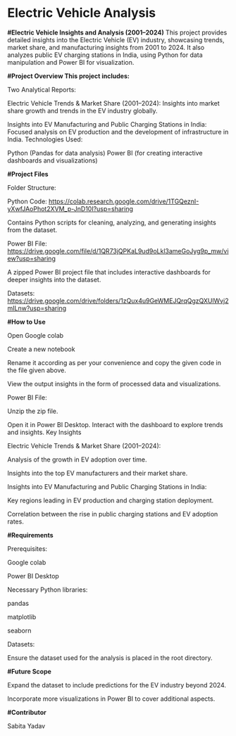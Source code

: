 # Electric Vehicle Analysis
**#Electric Vehicle Insights and Analysis (2001–2024)** 
This project provides detailed insights into the Electric Vehicle (EV) industry, showcasing trends, market share, and manufacturing insights from 2001 to 2024. It also analyzes public EV charging stations in India, using Python for data manipulation and Power BI for visualization.

**#Project Overview This project includes:**

Two Analytical Reports:

Electric Vehicle Trends & Market Share (2001–2024): Insights into market share growth and trends in the EV industry globally.

Insights into EV Manufacturing and Public Charging Stations in India: Focused analysis on EV production and the development of infrastructure in India. Technologies Used:

Python (Pandas for data analysis) Power BI (for creating interactive dashboards and visualizations)

**#Project Files**

Folder Structure:

Python Code: https://colab.research.google.com/drive/1TGQeznI-yXwfJAoPhot2XVM_p-JnD10I?usp=sharing

Contains Python scripts for cleaning, analyzing, and generating insights from the dataset.

Power BI File: https://drive.google.com/file/d/1QR73jQPKaL9ud9oLkl3ameGoJyg9p_mw/view?usp=sharing

A zipped Power BI project file that includes interactive dashboards for deeper insights into the dataset.

Datasets: https://drive.google.com/drive/folders/1zQux4u9GeWMEJQrqQgzQXUlWvj2mILnw?usp=sharing

**#How to Use**

Open Google colab

Create a new notebook

Rename it according as per your convenience and copy the given code in the file given above.

View the output insights in the form of processed data and visualizations.

Power BI File:

Unzip the zip file.

Open it in Power BI Desktop. Interact with the dashboard to explore trends and insights. Key Insights

Electric Vehicle Trends & Market Share (2001–2024):

Analysis of the growth in EV adoption over time.

Insights into the top EV manufacturers and their market share.

Insights into EV Manufacturing and Public Charging Stations in India:

Key regions leading in EV production and charging station deployment.

Correlation between the rise in public charging stations and EV adoption rates.

**#Requirements**

Prerequisites:

Google colab

Power BI Desktop

Necessary Python libraries:

pandas

matplotlib

seaborn

Datasets:

Ensure the dataset used for the analysis is placed in the root directory.

**#Future Scope**

Expand the dataset to include predictions for the EV industry beyond 2024.

Incorporate more visualizations in Power BI to cover additional aspects.

**#Contributor**

Sabita Yadav
